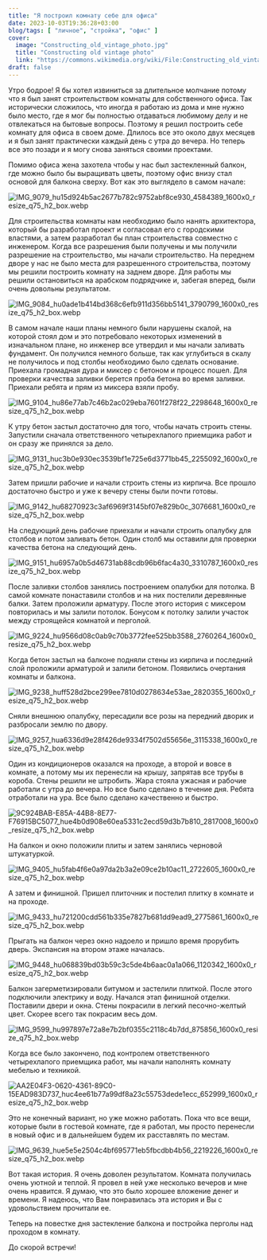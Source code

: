 ```yaml
---
title: "Я построил комнату себе для офиса"
date: 2023-10-03T19:36:28+03:00
blog/tags: [ "личное", "стройка", "офис" ]
cover:
  image: "Constructing_old_vintage_photo.jpg"
  title: "Constructing old vintage photo"
  link: "https://commons.wikimedia.org/wiki/File:Constructing_old_vintage_photo.jpg"
draft: false
---
```


Утро бодрое! Я бы хотел извиниться за длительное молчание потому что я был занят строительством комнаты для
собственного офиса. Так исторически сложилось, что иногда я работаю из дома и мне нужно было место, где я мог бы
полностью отдаваться любимому делу и не отвлекаться на бытовые вопросы. Поэтому я решил построить себе комнату для офиса
в своем доме. Длилось все это около двух месяцев и я был занят практически каждый день с утра до вечера. Но теперь все
это позади и я могу снова заняться своими проектами.

<!--more-->

Помимо офиса жена захотела чтобы у нас был застекленный балкон, где можно было бы выращивать цветы, поэтому офис внизу
стал основой для балкона сверху. Вот как это выглядело в самом начале:

![IMG_9079_hu15d924b5ac2677b782c9752abf8ce930_4584389_1600x0_resize_q75_h2_box.webp](IMG_9079_hu15d924b5ac2677b782c9752abf8ce930_4584389_1600x0_resize_q75_h2_box.webp)

Для строительства комнаты нам необходимо было нанять архитектора, который бы разработал проект и согласовал его с
городскими властями, а затем разработал бы план строительства совместно с инженером. Когда все разрешения были получены
и мы получили разрешение на строительство, мы начали строительство. На переднем дворе у нас не было места для
разрешенного строительства, поэтому мы решили построить комнату на заднем дворе. Для работы мы решили остановиться на
арабском подрядчике и, забегая вперед, были очень довольны результатом.

![IMG_9084_hu0ade1b414bd368c6efb911d356bb5141_3790799_1600x0_resize_q75_h2_box.webp](IMG_9084_hu0ade1b414bd368c6efb911d356bb5141_3790799_1600x0_resize_q75_h2_box.webp)

В самом начале наши планы немного были нарушены скалой, на которой стоял дом и это потребовало некоторых изменений в
изначальном плане, но инженер все утвердил и мы начали заливать фундамент. Он получился немного больше, так как
углубиться в скалу не получилось и под столбы необходимо было сделать основание. Приехала громадная дура и миксер с
бетоном и процесс пошел. Для проверки качества заливки берется проба бетона во время заливки. Приехали ребята и прям из
миксера взяли пробу.

![IMG_9104_hu86e77ab7c46b2ac029eba7601f278f22_2298648_1600x0_resize_q75_h2_box.webp](IMG_9104_hu86e77ab7c46b2ac029eba7601f278f22_2298648_1600x0_resize_q75_h2_box.webp)

К утру бетон застыл достаточно для того, чтобы начать строить стены. Запустили сначала ответственного четырехлапого
приемщика работ и он сразу же принялся за дело.

![IMG_9131_huc3b0e930ec3539bf1e725e6d3771bb45_2255092_1600x0_resize_q75_h2_box.webp](IMG_9131_huc3b0e930ec3539bf1e725e6d3771bb45_2255092_1600x0_resize_q75_h2_box.webp)

Затем пришли рабочие и начали строить стены из кирпича. Все прошло достаточно быстро и уже к вечеру стены были почти
готовы.

![IMG_9142_hu68270923c3af6969f3145bf07e829b0c_3076681_1600x0_resize_q75_h2_box.webp](IMG_9142_hu68270923c3af6969f3145bf07e829b0c_3076681_1600x0_resize_q75_h2_box.webp)

На следующий день рабочие приехали и начали строить опалубку для столбов и потом заливать бетон. Один столб мы оставили
для проверки качества бетона на следующий день.

![IMG_9151_hu6957a0b5d46731ab88cdb96b6fac4a30_3310787_1600x0_resize_q75_h2_box.webp](IMG_9151_hu6957a0b5d46731ab88cdb96b6fac4a30_3310787_1600x0_resize_q75_h2_box.webp)

После заливки столбов занялись построением опалубки для потолка. В самой комнате понаставили столбов и на них постелили
деревянные балки. Затем проложили арматуру. После этого история с миксером повторилась и мы залили потолок. Бонусом к
потолку залили участок между строящейся комнатой и перголой.

![IMG_9224_hu9566d08c0ab9c70b3772fee525bb3588_2760264_1600x0_resize_q75_h2_box.webp](IMG_9224_hu9566d08c0ab9c70b3772fee525bb3588_2760264_1600x0_resize_q75_h2_box.webp)

Когда бетон застыл на балконе подняли стены из кирпича и последний слой проложили арматурой и залили бетоном. Появились
очертания комнаты и балкона.

![IMG_9238_huff528d2bce299ee7810d0278634e53ae_2820355_1600x0_resize_q75_h2_box.webp](IMG_9238_huff528d2bce299ee7810d0278634e53ae_2820355_1600x0_resize_q75_h2_box.webp)

Сняли внешнюю опалубку, пересадили все розы на передний дворик и разбросали землю по двору.

![IMG_9257_hua6336d9e28f426de9334f7502d55656e_3115338_1600x0_resize_q75_h2_box.webp](IMG_9257_hua6336d9e28f426de9334f7502d55656e_3115338_1600x0_resize_q75_h2_box.webp)

Один из кондиционеров оказался на проходе, а второй и вовсе в комнате, а потому мы их перенесли на крышу, запрятав все
трубы в короба. Стены решили не штробить. Жара стояла ужасная и рабочие работали с утра до вечера. Но все было сделано в
течение дня. Ребята отработали на ура. Все было сделано качественно и быстро.

![9C924BAB-E85A-44B8-8E77-F76915BC5077_hue4b0d908e60ea5331c2ecd59d3b7b810_2817008_1600x0_resize_q75_h2_box.webp](9C924BAB-E85A-44B8-8E77-F76915BC5077_hue4b0d908e60ea5331c2ecd59d3b7b810_2817008_1600x0_resize_q75_h2_box.webp)

На балкон и окно положили плиты и затем занялись черновой штукатуркой.

![IMG_9405_hu5fab4f6e0a97da2b3a2e09ce2b10ac11_2722605_1600x0_resize_q75_h2_box.webp](IMG_9405_hu5fab4f6e0a97da2b3a2e09ce2b10ac11_2722605_1600x0_resize_q75_h2_box.webp)

А затем и финишной. Пришел плиточник и постелил плитку в комнате и на проходе.

![IMG_9433_hu721200cdd561b335e7827b681dd9ead9_2775861_1600x0_resize_q75_h2_box.webp](IMG_9433_hu721200cdd561b335e7827b681dd9ead9_2775861_1600x0_resize_q75_h2_box.webp)

Прыгать на балкон через окно надоело и пришло время прорубить дверь. Экспансия на втором этаже началась.

![IMG_9448_hu068839bd03b59c3c5de4b6aac0a1a066_1120342_1600x0_resize_q75_h2_box.webp](IMG_9448_hu068839bd03b59c3c5de4b6aac0a1a066_1120342_1600x0_resize_q75_h2_box.webp)

Балкон загерметизировали битумом и застелили плиткой. После этого подключили электрику и воду. Начался этап финишной
отделки. Поставили двери и окна. Стены покрасили в легкий песочно-желтый цвет. Скорее всего так покрасим весь дом.

![IMG_9599_hu997897e72a8e7b2bf0355c2118c4b7dd_875856_1600x0_resize_q75_h2_box.webp](IMG_9599_hu997897e72a8e7b2bf0355c2118c4b7dd_875856_1600x0_resize_q75_h2_box.webp)

Когда все было закончено, под контролем ответственного четырехлапого приемщика работ, мы начали наполнять комнату
мебелью и техникой.

![AA2E04F3-0620-4361-89C0-15EAD983D737_huc4ee61b77a99df8a23c55753dede1ecc_652999_1600x0_resize_q75_h2_box.webp](AA2E04F3-0620-4361-89C0-15EAD983D737_huc4ee61b77a99df8a23c55753dede1ecc_652999_1600x0_resize_q75_h2_box.webp)

Это не конечный вариант, но уже можно работать. Пока что все вещи, которые были в гостевой комнате, где я работал, мы
просто перенесли в новый офис и в дальнейшем будем их расставлять по местам.

![IMG_9639_hue5e5e2504c4bf695771eb5fbcdbb4b56_2219226_1600x0_resize_q75_h2_box.webp](IMG_9639_hue5e5e2504c4bf695771eb5fbcdbb4b56_2219226_1600x0_resize_q75_h2_box.webp)

Вот такая история. Я очень доволен результатом. Комната получилась очень уютной и теплой. Я провел в ней уже несколько
вечеров и мне очень нравится. Я думаю, что это было хорошее вложение денег и времени. Я надеюсь, что Вам понравилась эта
история и Вы с удовольствием прочитали ее.

Теперь на повестке дня застекление балкона и постройка перголы над проходом в комнату.

До скорой встречи!
